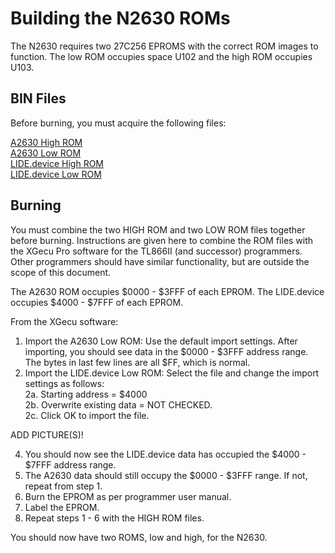 # Building the N2630 ROMs

The N2630 requires two 27C256 EPROMS with the correct ROM images to function. The low ROM occupies space U102 and the high ROM occupies U103.

## BIN Files
Before burning, you must acquire the following files:

[A2630 High ROM](/ROM)  
[A2630 Low ROM](/ROM)  
[LIDE.device High ROM](https://github.com/LIV2/lide.device/releases/latest/download/lide-N2630-high.rom)  
[LIDE.device Low ROM](https://github.com/LIV2/lide.device/releases/latest/download/lide-N2630-low.rom)  

## Burning
You must combine the two HIGH ROM and two LOW ROM files together before burning. Instructions are given here to combine the ROM files with the XGecu Pro software for the TL866II (and successor) programmers. Other programmers should have similar functionality, but are outside the scope of this document.

The A2630 ROM occupies $0000 - $3FFF of each EPROM. The LIDE.device occupies $4000 - $7FFF of each EPROM.  

From the XGecu software:  

1. Import the A2630 Low ROM: Use the default import settings. After importing, you should see data in the $0000 - $3FFF address range. The bytes in last few lines are all $FF, which is normal.  
2. Import the LIDE.device Low ROM: Select the file and change the import settings as follows:  
   2a. Starting address = $4000  
   2b. Overwrite existing data = NOT CHECKED.  
   2c. Click OK to import the file.

ADD PICTURE(S)!  
   
4. You should now see the LIDE.device data has occupied the $4000 - $7FFF address range.  
5. The A2630 data should still occupy the $0000 - $3FFF range. If not, repeat from step 1.  
6. Burn the EPROM as per programmer user manual.
7. Label the EPROM.
8. Repeat steps 1 - 6 with the HIGH ROM files.  

You should now have two ROMS, low and high, for the N2630.
   

